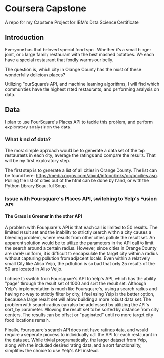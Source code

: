 # Coursera Capstone

A repo for my Capstone Project for IBM's Data Science Certificate


## Introduction

Everyone has that beloved special food spot. Whether it’s a small burger joint, or a large family restaurant with the best mashed potatoes. We each have a special restaurant that fondly warms our belly.  

The question is, which city in Orange County has the most of these wonderfully delicious places?

Utilizing FourSquare’s API, and machine learning algorithms, I will find which communities have the highest rated restaurants, and performing analysis on data.

## Data

I plan to use FourSquare's Places API to tackle this problem, and perform exploratory analysis on the data. 

### What kind of data?

The most simple approach would be to generate a data set of the top restaurants in each city, average the ratings and compare the results. That will be my first exploratory step. 

The first step is to generate a list of all cities in Orange County. The list can be found here: https://media.ocgov.com/about/infooc/links/oc/occities.asp. Pulling the list of cities out of the html can be done by hand, or with the Python Library Beautiful Soup.

### Issue with Foursquare's Places API, switching to Yelp's Fusion API
#### The Grass is Greener in the other API
A problem with Fourquare's API is that each call is limited to 50 results. The limited result set and the inablilty to strictly search within a city causes a bleeding problem, where results from other cities pollute the result set. An apparent solution would be to utilize the parameters in the API call to limit the search around a certain radius. However, since cities in Orange County are rarely uniform, it is difficult to encapsulate the target city within a radius without capturing pollution from adjacent locals. Even within a relatively small City like Aliso Veijo, the pollution is so bad that only 25 results of the 50 are located in Aliso Veijo.

I chose to switch from Foursquare's API to Yelp's API, which has the ability "page" through the result set of 1000 and sort the result set. Although Yelp's implementation is much like Foursquare's, using a search radius and having no way to strictly filter by city, I feel using Yelp is the better option, because a large result set will allow building a more robust data set. The problem with search radius can also be addressed by utilizing the API's sort_by parameter. Allowing the result set to be sorted by distance from city centers. The results can be offset or "paginated" until no more target city food locations remain.

Finally, Foursquare's search API does not have ratings data, and would require a seperate process to individually call the API for each restaurant in the data set. While trivial programatically, the larger dataset from Yelp, along with the included desired rating data, and a sort functionality, simplifies the choice to use Yelp's API instead.